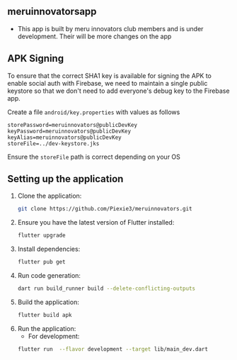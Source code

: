## meruinnovatorsapp
- This app is built by meru innovators club members and is under development. Their will be more changes on the app

## APK Signing
To ensure that the correct SHA1 key is available for signing the APK to enable social auth with Firebase, we need to maintain a single public keystore so that we don't need to add everyone's debug key to the Firebase app.

Create a file `android/key.properties` with values as follows
```jks
storePassword=meruinnovators@publicDevKey
keyPassword=meruinnovators@publicDevKey
keyAlias=meruinnovators@publicDevKey
storeFile=../dev-keystore.jks
```
Ensure the `storeFile` path is correct depending on your OS

## Setting up the application

1. Clone the application:
    ```bash
    git clone https://github.com/Piexie3/meruinnovators.git
    ```
2. Ensure you have the latest version of Flutter installed:
    ```bash
    flutter upgrade
    ```
3. Install dependencies:
    ```bash
    flutter pub get
    ```
4. Run code generation:
    ```bash
    dart run build_runner build --delete-conflicting-outputs
    ```
5. Build the application:
    ```bash
    flutter build apk
    ```
6. Run the application:
    - For development:
    ```bash
    flutter run  --flavor development --target lib/main_dev.dart
    ```